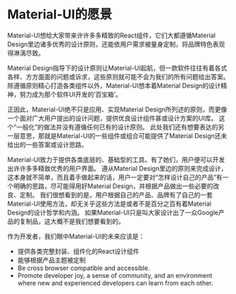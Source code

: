 # Material-UI的愿景

<p class="description">Material-UI想给大家带来许许多多精致的React组件，它们大都遵循Material Design里边诸多优秀的设计原则，还能依用户需求被量身定制，将品牌特色表现得淋漓尽致。</p>

Material Design指导下的设计原则让Material-UI起航，但一款软件往往有着各式各样、方方面面的问题或诉求，这些原则就可能不会为我们的所有问题给出答案。 除遵循原则精心打造各类组件以外，Material-UI想本着Material Design的设计精神，努力成为那个软件UI开发的‘百宝箱’。

正因此，Material-UI绝不只是应用、实现Material Design所列述的原则，而更像一个面对广大用户提出的设计问题，提供优良设计组件甚或设计方案的UI库。 这个“一般化”的做法并没有遵循任何已有的设计原则。 此处我们还有想要表达的另一层意思，那就是Material-UI的一些组件或组合可能提供了Material Design还未给出的一些答案或设计思路。

Material-UI致力于提供各类底层的、基础型的工具。有了她们，用户便可以开发出许许多多精致优秀的用户界面。 遵从Material Design里边的原则来完成设计，这本身就不简单，而且着手做起来的话，用户一定要对“怎样设计自己的产品”有一个明确的思路，尽可能得用好Material Design，并根据产品做出一些必要的改良、定制。 我们很想看到的是，用户根据自己的产品、品牌有了自己的一套Material-UI使用方法，却无关乎这些方法是或者不是百分之百有着Material Design的设计哲学和内涵。 如果Material-UI只是叫大家设计出了一众Google产品的复制品，这大概不是我们想要看到的。

作为开发者，我们眼中Material-UI的未来应该是：

- 提供各类完整封装、组件化的React设计组件
- 能够根据产品主题被定制
- Be cross browser compatible and accessible.
- Promote developer joy, a sense of community, and an environment where new and experienced developers can learn from each other.